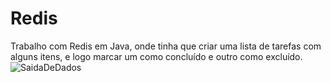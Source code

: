 # Redis
Trabalho com Redis em Java, onde tinha que criar uma lista de tarefas com alguns itens, e logo marcar um como concluído e outro como excluído.
![SaidaDeDados](https://github.com/EllenNewerkla/Redis/assets/141981535/0b888fce-75e6-411f-8356-e7cd57b8074b)
